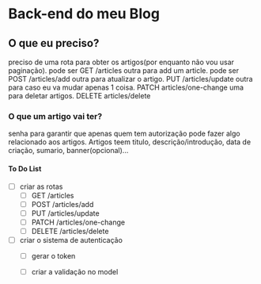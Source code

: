 # Back-end do meu Blog

## **O que eu preciso?**


preciso de uma rota para obter os artigos(por enquanto não vou usar paginação). pode ser GET /articles
outra para add um article. pode ser POST /articles/add
outra para atualizar o artigo. PUT /articles/update
outra para caso eu va mudar apenas 1 coisa. PATCH articles/one-change
uma para deletar artigos. DELETE articles/delete


### **O que um artigo vai ter?**


senha para garantir que apenas quem tem autorização pode fazer algo relacionado aos artigos.
Artigos teem titulo, descrição/introdução, data de criação, sumario, banner(opcional)...


#### **To Do List**

- [ ] criar as rotas
  - [ ] GET /articles
  - [ ] POST /articles/add
  - [ ] PUT /articles/update
  - [ ] PATCH /articles/one-change
  - [ ] DELETE /articles/delete

- [ ] criar o sistema de autenticação
  - [ ] gerar o token
  - [ ] criar a validação no model



